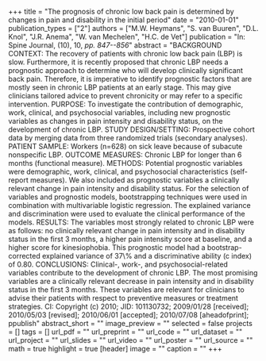 +++
title = "The prognosis of chronic low back pain is determined by changes in pain and disability in the initial period"
date = "2010-01-01"
publication_types = ["2"]
authors = ["M.W. Heymans", "S. van Buuren", "D.L. Knol", "J.R. Anema", "W. van Mechelen", "H.C. de Vet"]
publication = "In: Spine Journal, (10), 10, _pp. 847--856_"
abstract = "BACKGROUND CONTEXT: The recovery of patients with chronic low back pain (LBP) is slow. Furthermore, it is recently proposed that chronic LBP needs a prognostic approach to determine who will develop clinically significant back pain. Therefore, it is imperative to identify prognostic factors that are mostly seen in chronic LBP patients at an early stage. This may give clinicians tailored advice to prevent chronicity or may refer to a specific intervention. PURPOSE: To investigate the contribution of demographic, work, clinical, and psychosocial variables, including new prognostic variables as changes in pain intensity and disability status, on the development of chronic LBP. STUDY DESIGN/SETTING: Prospective cohort data by merging data from three randomized trials (secondary analyses). PATIENT SAMPLE: Workers (n=628) on sick leave because of subacute nonspecific LBP. OUTCOME MEASURES: Chronic LBP for longer than 6 months (functional measure). METHODS: Potential prognostic variables were demographic, work, clinical, and psychosocial characteristics (self-report measures). We also included as prognostic variables a clinically relevant change in pain intensity and disability status. For the selection of variables and prognostic models, bootstrapping techniques were used in combination with multivariable logistic regression. The explained variance and discrimination were used to evaluate the clinical performance of the models. RESULTS: The variables most strongly related to chronic LBP were as follows: no clinically relevant change in pain intensity and in disability status in the first 3 months, a higher pain intensity score at baseline, and a higher score for kinesiophobia. This prognostic model had a bootstrap-corrected explained variance of 37\\% and a discriminative ability (c index) of 0.80. CONCLUSIONS: Clinical-, work-, and psychosocial-related variables contribute to the development of chronic LBP. The most promising variables are a clinically relevant decrease in pain intensity and in disability status in the first 3 months. These variables are relevant for clinicians to advise their patients with respect to preventive measures or treatment strategies. CI: Copyright (c) 2010; JID: 101130732; 2009/01/28 [received]; 2010/05/03 [revised]; 2010/06/01 [accepted]; 2010/07/08 [aheadofprint]; ppublish"
abstract_short = ""
image_preview = ""
selected = false
projects = []
tags = []
url_pdf = ""
url_preprint = ""
url_code = ""
url_dataset = ""
url_project = ""
url_slides = ""
url_video = ""
url_poster = ""
url_source = ""
math = true
highlight = true
[header]
image = ""
caption = ""
+++
